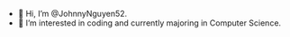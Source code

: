 - 👋 Hi, I’m @JohnnyNguyen52. 
- 👀 I’m interested in coding and currently majoring in Computer Science.


<!---
JohnnyNguyen52/JohnnyNguyen52 is a ✨ special ✨ repository because its `README.md` (this file) appears on your GitHub profile.
You can click the Preview link to take a look at your changes.
--->

